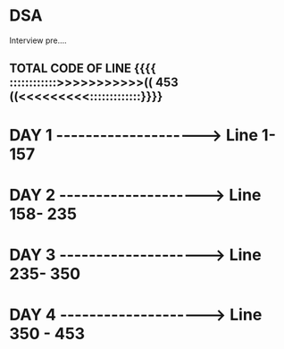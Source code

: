 # DSA
Interview pre....


## TOTAL CODE OF LINE {{{{ ::::::::::::>>>>>>>>>>>(( 453 ((<<<<<<<<<:::::::::::::}}}}
# DAY 1 --------------------> Line 1- 157
# DAY 2 --------------------> Line 158- 235
# DAY 3 --------------------> Line 235- 350
# DAY 4 --------------------> Line 350 - 453
